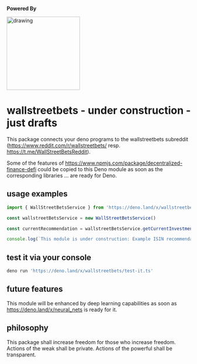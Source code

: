 **Powered By**  

[<img src="https://raw.githubusercontent.com/michael-spengler/decentralized-finance/main/logo-v2.svg" alt="drawing" width="200"/>](https://www.npmjs.com/package/decentralized-finance-defi)


# wallstreetbets - under construction - just drafts
This package connects your deno programs to the wallstreetbets subreddit (https://www.reddit.com/r/wallstreetbets/ resp. https://t.me/WallStreetBetsReddit).

Some of the features of https://www.npmjs.com/package/decentralized-finance-defi could be copied to this Deno module as soon as the corresponding libraries ... are ready for Deno.

## usage examples
```ts
import { WallStreetBetsService } from 'https://deno.land/x/wallstreetbets/src/wallstreetbets.service.ts'

const wallstreetBetsService = new WallStreetBetsService()

const currentRecommendation = wallstreetBetsService.getCurrentInvestmentRecommendation()

console.log(`This module is under construction: Example ISIN recommendation: ${currentRecommendation.ISIN}`)

```

## test it via your console
```ts
deno run 'https://deno.land/x/wallstreetbets/test-it.ts'
```

## future features
This module will be enhanced by deep learning capabilities as soon as https://deno.land/x/neural_nets is ready for it.


## philosophy
This package shall increase freedom for those who increase freedom. Actions of the weak shall be private. Actions of the powerful shall be transparent.


